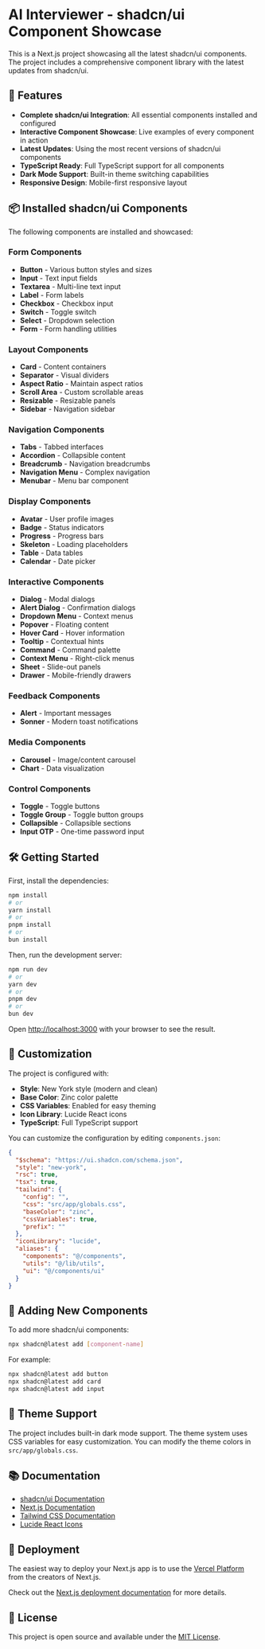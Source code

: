 # AI Interviewer - shadcn/ui Component Showcase

This is a Next.js project showcasing all the latest shadcn/ui components. The project includes a comprehensive component library with the latest updates from shadcn/ui.

## 🚀 Features

- **Complete shadcn/ui Integration**: All essential components installed and configured
- **Interactive Component Showcase**: Live examples of every component in action
- **Latest Updates**: Using the most recent versions of shadcn/ui components
- **TypeScript Ready**: Full TypeScript support for all components
- **Dark Mode Support**: Built-in theme switching capabilities
- **Responsive Design**: Mobile-first responsive layout

## 📦 Installed shadcn/ui Components

The following components are installed and showcased:

### Form Components
- **Button** - Various button styles and sizes
- **Input** - Text input fields
- **Textarea** - Multi-line text input
- **Label** - Form labels
- **Checkbox** - Checkbox input
- **Switch** - Toggle switch
- **Select** - Dropdown selection
- **Form** - Form handling utilities

### Layout Components
- **Card** - Content containers
- **Separator** - Visual dividers
- **Aspect Ratio** - Maintain aspect ratios
- **Scroll Area** - Custom scrollable areas
- **Resizable** - Resizable panels
- **Sidebar** - Navigation sidebar

### Navigation Components
- **Tabs** - Tabbed interfaces
- **Accordion** - Collapsible content
- **Breadcrumb** - Navigation breadcrumbs
- **Navigation Menu** - Complex navigation
- **Menubar** - Menu bar component

### Display Components
- **Avatar** - User profile images
- **Badge** - Status indicators
- **Progress** - Progress bars
- **Skeleton** - Loading placeholders
- **Table** - Data tables
- **Calendar** - Date picker

### Interactive Components
- **Dialog** - Modal dialogs
- **Alert Dialog** - Confirmation dialogs
- **Dropdown Menu** - Context menus
- **Popover** - Floating content
- **Hover Card** - Hover information
- **Tooltip** - Contextual hints
- **Command** - Command palette
- **Context Menu** - Right-click menus
- **Sheet** - Slide-out panels
- **Drawer** - Mobile-friendly drawers

### Feedback Components
- **Alert** - Important messages
- **Sonner** - Modern toast notifications

### Media Components
- **Carousel** - Image/content carousel
- **Chart** - Data visualization

### Control Components
- **Toggle** - Toggle buttons
- **Toggle Group** - Toggle button groups
- **Collapsible** - Collapsible sections
- **Input OTP** - One-time password input

## 🛠️ Getting Started

First, install the dependencies:

```bash
npm install
# or
yarn install
# or
pnpm install
# or
bun install
```

Then, run the development server:

```bash
npm run dev
# or
yarn dev
# or
pnpm dev
# or
bun dev
```

Open [http://localhost:3000](http://localhost:3000) with your browser to see the result.

## 🎨 Customization

The project is configured with:
- **Style**: New York style (modern and clean)
- **Base Color**: Zinc color palette
- **CSS Variables**: Enabled for easy theming
- **Icon Library**: Lucide React icons
- **TypeScript**: Full TypeScript support

You can customize the configuration by editing `components.json`:

```json
{
  "$schema": "https://ui.shadcn.com/schema.json",
  "style": "new-york",
  "rsc": true,
  "tsx": true,
  "tailwind": {
    "config": "",
    "css": "src/app/globals.css",
    "baseColor": "zinc",
    "cssVariables": true,
    "prefix": ""
  },
  "iconLibrary": "lucide",
  "aliases": {
    "components": "@/components",
    "utils": "@/lib/utils",
    "ui": "@/components/ui"
  }
}
```

## 📱 Adding New Components

To add more shadcn/ui components:

```bash
npx shadcn@latest add [component-name]
```

For example:
```bash
npx shadcn@latest add button
npx shadcn@latest add card
npx shadcn@latest add input
```

## 🌙 Theme Support

The project includes built-in dark mode support. The theme system uses CSS variables for easy customization. You can modify the theme colors in `src/app/globals.css`.

## 📚 Documentation

- [shadcn/ui Documentation](https://ui.shadcn.com)
- [Next.js Documentation](https://nextjs.org/docs)
- [Tailwind CSS Documentation](https://tailwindcss.com/docs)
- [Lucide React Icons](https://lucide.dev)

## 🚀 Deployment

The easiest way to deploy your Next.js app is to use the [Vercel Platform](https://vercel.com/new?utm_medium=default-template&filter=next.js&utm_source=create-next-app&utm_campaign=create-next-app-readme) from the creators of Next.js.

Check out the [Next.js deployment documentation](https://nextjs.org/docs/app/building-your-application/deploying) for more details.

## 📄 License

This project is open source and available under the [MIT License](LICENSE).
